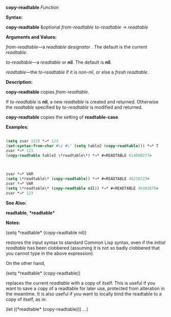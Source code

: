 **copy-readtable** *Function* 



**Syntax:** 



**copy-readtable** &amp;optional *from-readtable to-readtable → readtable* 



**Arguments and Values:** 



*from-readtable*—a *readtable designator* . The default is the *current readtable*. 



*to-readtable*—a *readtable* or **nil**. The default is **nil**. 



*readtable*—the *to-readtable* if it is *non-nil*, or else a *fresh readtable*. 



**Description:** 



**copy-readtable** copies *from-readtable*. 



If *to-readtable* is **nil**, a new *readtable* is created and returned. Otherwise the *readtable* specified by *to-readtable* is modified and returned. 



**copy-readtable** copies the setting of **readtable-case**. 



**Examples:**
```lisp
 
(setq zvar 123) *→* 123 
(set-syntax-from-char #\z #\’ (setq table2 (copy-readtable))) *→* T 
zvar *→* 123 
(copy-readtable table2 \*readtable\*) *→* #<READTABLE 614000277> 

 
 
zvar *→* VAR 
(setq \*readtable\* (copy-readtable)) *→* #<READTABLE 46210223> 
zvar *→* VAR 
(setq \*readtable\* (copy-readtable nil)) *→* #<READTABLE 46302670> 
zvar *→* 123 

```
**See Also:** 



**readtable**, **\*readtable\*** 



**Notes:** 



(setq \*readtable\* (copy-readtable nil)) 



restores the input syntax to standard Common Lisp syntax, even if the *initial readtable* has been clobbered (assuming it is not so badly clobbered that you cannot type in the above expression). 



On the other hand, 



(setq \*readtable\* (copy-readtable)) 



replaces the current *readtable* with a copy of itself. This is useful if you want to save a copy of a readtable for later use, protected from alteration in the meantime. It is also useful if you want to locally bind the readtable to a copy of itself, as in: 



(let ((\*readtable\* (copy-readtable))) ...) 



